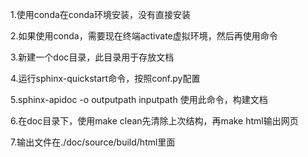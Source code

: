 1.使用conda在conda环境安装，没有直接安装

2.如果使用conda，需要现在终端activate虚拟环境，然后再使用命令

3.新建一个doc目录，此目录用于存放文档

4.运行sphinx-quickstart命令，按照conf.py配置

5.sphinx-apidoc -o outputpath inputpath 使用此命令，构建文档

6.在doc目录下，使用make clean先清除上次结构，再make html输出网页

7.输出文件在./doc/source/build/html里面